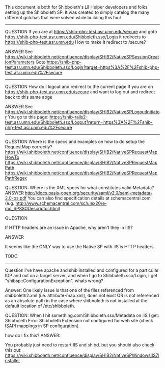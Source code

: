 This document is both for Shibboleth's Lil Helper developers and folks
setting up the Shibboleth SP.  It was created to simply catelog the many
different gotchas that were solved while building this tool


---
QUESTION
	If you are at 
	  https://shib-php-test.asr.umn.edu/secure
	  and goto
	  https://shib-php-test.asr.umn.edu/Shibboleth.sso/Login
	  it redirects to
	  https://shib-php-test.asr.umn.edu
	How to make it redirect to /secure?

ANSWER
  See https://wiki.shibboleth.net/confluence/display/SHIB2/NativeSPSessionCreationParameters
  Goto 
https://shib-php-test.asr.umn.edu/Shibboleth.sso/Login?target=https%3A%2F%2Fshib-php-test.asr.umn.edu%2Fsecure

---
QUESTION
  How do I logout and redirect to the current page
If you are on 
  https://shib-php-test.asr.umn.edu/secure
and want to log out and redirect back to this same apge

ANSWER
  See https://wiki.shibboleth.net/confluence/display/SHIB2/NativeSPLogoutInitiator
  You go to this page:
    https://shib-rails2-test.asr.umn.edu/Shibboleth.sso/Logout?return=https%3A%2F%2Fshib-php-test.asr.umn.edu%2Fsecure


---
QUESTION
Where is the specs and examples on how to do setup the RequestMap correctly?
https://wiki.shibboleth.net/confluence/display/SHIB2/NativeSPRequestMapHowTo
https://wiki.shibboleth.net/confluence/display/SHIB2/NativeSPRequestMapPath
https://wiki.shibboleth.net/confluence/display/SHIB2/NativeSPRequestMapPathRegex


QUESTION:
Where is the XML specs for what constitutes valid Metadata?
ANSWER
http://docs.oasis-open.org/security/saml/v2.0/saml-metadata-2.0-os.pdf
You can also find specification details at schemacentral.com (e.g.
http://www.schemacentral.com/sc/ulex20/e-md_SPSSODescriptor.html)

QUESTION

If HTTP headers are an issue in Apache, why aren't they in IIS?

ANSWER

It seems like the ONLY way to use the Native SP with IIS is HTTP headers.

TODO.


---
Question
I've have apache and shib installed and configured for a particular IDP and out on a target server, and when I go to Shibboleth.sso/Login, I get "shibsp::ConfigurationException", whats wrong?

Answer:
One likely issue is that one of the files  referenced from shibboleth2.xml (i.e. attribute-map.xml), does not exist OR is not referenced as an absolute path in the case where shibboleth is not installed at the default location of /etc/shibboleth.


QUESTION:
When I hit something.com/Shibboleth.sso/Metadata on IIS I get:
Shibboleth Error
Shibboleth Extension not configured for web site (check ISAPI mappings in SP configuration).

how do I fix this?
ANSWER:

You probably just need to restart IIS and shibd.
but you should also check this out:
https://wiki.shibboleth.net/confluence/display/SHIB2/NativeSPWindowsIIS7Installer
